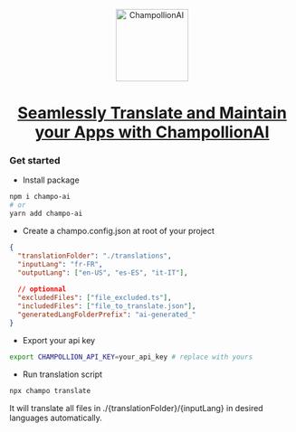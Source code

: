 <!-- Banner Image -->

<p align="center">
  <a href="https://champollion.ai/">
    <img alt="ChampollionAI" height="128" src="https://www.champollion.ai/logo512.png">
    <h1 align="center">Seamlessly Translate and Maintain your Apps with ChampollionAI</h1>
  </a>
</p>

### Get started

- Install package

```sh
npm i champo-ai
# or
yarn add champo-ai
```

- Create a champo.config.json at root of your project

```json
{
  "translationFolder": "./translations",
  "inputLang": "fr-FR",
  "outputLang": ["en-US", "es-ES", "it-IT"],
  
  // optionnal
  "excludedFiles": ["file_excluded.ts"],
  "includedFiles": ["file_to_translate.json"],
  "generatedLangFolderPrefix": "ai-generated_"
}
```

- Export your api key

```sh
export CHAMPOLLION_API_KEY=your_api_key # replace with yours
```

- Run translation script

```sh
npx champo translate
```

It will translate all files in ./{translationFolder}/{inputLang} in desired languages automatically.